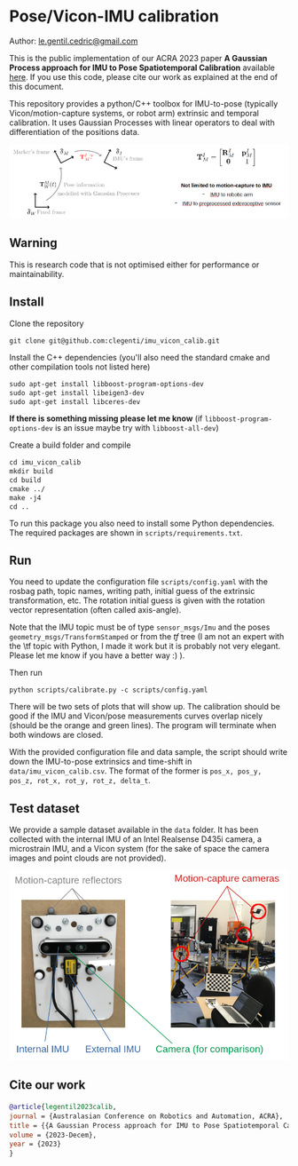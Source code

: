 # Pose/Vicon-IMU calibration

Author: le.gentil.cedric@gmail.com

This is the public implementation of our ACRA 2023 paper __A Gaussian Process approach for IMU to Pose Spatiotemporal Calibration__ available [here](https://ssl.linklings.net/conferences/acra/acra2023_proceedings/views/includes/files/pap112s2.pdf). If you use this code, please cite our work as explained at the end of this document.

This repository provides a python/C++ toolbox for IMU-to-pose (typically Vicon/motion-capture systems, or robot arm) extrinsic and temporal calibration.
It uses Gaussian Processes with linear operators to deal with differentiation of the positions data.

![Diagram showing the reference frames and the estimated geometric transformation](doc/problem_overview.png)


## Warning

This is research code that is not optimised either for performance or maintainability.

## Install

Clone the repository
```
git clone git@github.com:clegenti/imu_vicon_calib.git
```

Install the C++ dependencies (you'll also need the standard cmake and other compilation tools not listed here)
```
sudo apt-get install libboost-program-options-dev
sudo apt-get install libeigen3-dev
sudo apt-get install libceres-dev
```

__If there is something missing please let me know__ (if `libboost-program-options-dev` is an issue maybe try with `libboost-all-dev`)


Create a build folder and compile
```
cd imu_vicon_calib
mkdir build
cd build
cmake ../
make -j4
cd ..
```

To run this package you also need to install some Python dependencies. The required packages are shown in `scripts/requirements.txt`.


## Run

You need to update the configuration file `scripts/config.yaml` with the rosbag path, topic names, writing path, initial guess of the extrinsic transformation, etc. The rotation initial guess is given with the rotation vector representation (often called axis-angle).

Note that the IMU topic must be of type `sensor_msgs/Imu` and the poses `geometry_msgs/TransformStamped` or from the _tf_ tree (I am not an expert with the \tf topic with Python, I made it work but it is probably not very elegant. Please let me know if you have a better way :) ).


Then run
```
python scripts/calibrate.py -c scripts/config.yaml
```

There will be two sets of plots that will show up. The calibration should be good if the IMU and Vicon/pose measurements curves overlap nicely (should be the orange and green lines).
The program will terminate when both windows are closed.

With the provided configuration file and data sample, the script should write down the IMU-to-pose extrinsics and time-shift in `data/imu_vicon_calib.csv`.
The format of the former is `pos_x, pos_y, pos_z, rot_x, rot_y, rot_z, delta_t`.

## Test dataset

We provide a sample dataset available in the `data` folder.
It has been collected with the internal IMU of an Intel Realsense D435i camera, a microstrain IMU, and a Vicon system (for the sake of space the camera images and point clouds are not provided).

![Photos of the setup used to collect the sample data](doc/data_sample_setup.png)


## Cite our work

```bibtex
@article{legentil2023calib,
journal = {Australasian Conference on Robotics and Automation, ACRA},
title = {{A Gaussian Process approach for IMU to Pose Spatiotemporal Calibration}},
volume = {2023-Decem},
year = {2023}
}
```

